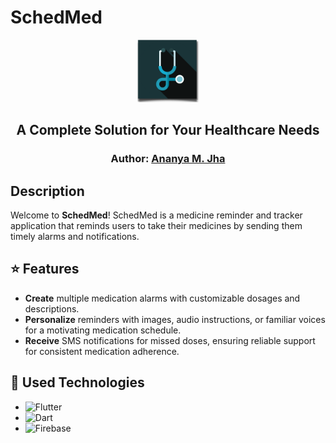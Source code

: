 # SchedMed 
<p align="center">
<img src="https://github.com/Ananya-Jha1208/SchedMed/blob/master/images/logo.png" width="100px" height="100px"
> 
</p>  
<h2 align="center">
    A Complete Solution for Your Healthcare Needs
</h2>
<h3 align="center">
    Author: <a href="https://github.com/Ananya-Jha1208">Ananya M. Jha</a>
</h3>

##  Description

Welcome to **SchedMed**! SchedMed is a medicine reminder and tracker application that reminds users to take their medicines by sending them timely alarms and notifications. 



## ⭐ Features

- **Create** multiple medication alarms with customizable dosages and descriptions. 
- **Personalize** reminders with images, audio instructions, or familiar voices for a motivating medication schedule. 
- **Receive** SMS notifications for missed doses, ensuring reliable support for consistent medication adherence.

## 🔧 Used Technologies

- ![Flutter](https://img.shields.io/badge/Flutter-%2302569B.svg?style=for-the-badge&logo=flutter&logoColor=white)
- ![Dart](https://img.shields.io/badge/Dart-%230175C2.svg?style=for-the-badge&logo=dart&logoColor=white)
- ![Firebase](https://img.shields.io/badge/Firebase-%23039BE5.svg?style=for-the-badge&logo=firebase)


